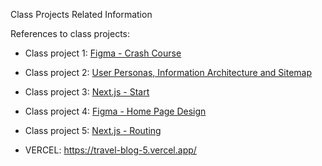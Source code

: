 Class Projects Related Information

References to class projects:

- Class project 1: [Figma - Crash Course](/class-projects/class-project-1/)
- Class project 2: [User Personas, Information Architecture and Sitemap](/class-projects/class-project-2/)
- Class project 3: [Next.js - Start](/class-projects/class-project-3/)
- Class project 4: [Figma - Home Page Design](/class-projects/class-project-4/)
- Class project 5: [Next.js - Routing](/class-projects/class-project-5/)

- VERCEL: https://travel-blog-5.vercel.app/
